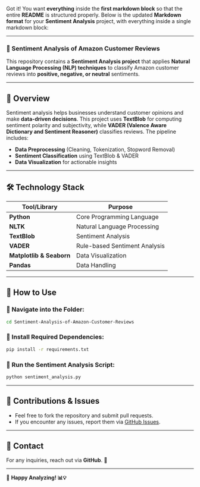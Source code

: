 Got it! You want **everything** inside the **first markdown block** so that the entire **README** is structured properly. Below is the updated **Markdown format** for your **Sentiment Analysis** project, with everything inside a single markdown block:

---

### **📌 Sentiment Analysis of Amazon Customer Reviews**  

This repository contains a **Sentiment Analysis project** that applies **Natural Language Processing (NLP) techniques** to classify Amazon customer reviews into **positive, negative, or neutral** sentiments.  

---  

## **📖 Overview**  

Sentiment analysis helps businesses understand customer opinions and make **data-driven decisions**. This project uses **TextBlob** for computing sentiment polarity and subjectivity, while **VADER (Valence Aware Dictionary and Sentiment Reasoner)** classifies reviews. The pipeline includes:  

- **Data Preprocessing** (Cleaning, Tokenization, Stopword Removal)  
- **Sentiment Classification** using TextBlob & VADER  
- **Data Visualization** for actionable insights  

---  

## **🛠 Technology Stack**  

| Tool/Library  | Purpose |
|--------------|---------|
| **Python**   | Core Programming Language |
| **NLTK**     | Natural Language Processing |
| **TextBlob** | Sentiment Analysis |
| **VADER**    | Rule-based Sentiment Analysis |
| **Matplotlib & Seaborn** | Data Visualization |
| **Pandas**   | Data Handling |

---

## **🚀 How to Use**  

### **🔹 Navigate into the Folder:**  
```bash
cd Sentiment-Analysis-of-Amazon-Customer-Reviews
```

### **🔹 Install Required Dependencies:**  
```bash
pip install -r requirements.txt
```

### **🔹 Run the Sentiment Analysis Script:**  
```bash
python sentiment_analysis.py
```

---

## **📜 Contributions & Issues**  

- Feel free to fork the repository and submit pull requests.  
- If you encounter any issues, report them via [GitHub Issues](https://github.com/Tolumie/Sentiment-Analysis-of-Amazon-Customer-Reviews/issues).  

---

## **📧 Contact**  
For any inquiries, reach out via **GitHub**. 🚀  

---

🔹 **Happy Analyzing! 📊💡**

